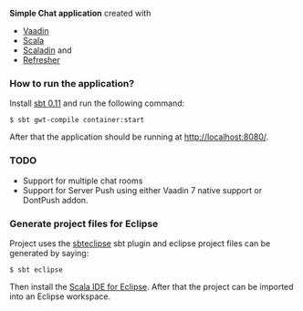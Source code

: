 **Simple Chat application** created with
  * [Vaadin](http://vaadin.com)
  * [Scala](https://scala-lang.org)
  * [Scaladin](https://vaadin.com/directory#addon/scaladin) and
  * [Refresher](https://vaadin.com/directory#addon/refresher)

### How to run the application?

Install [sbt 0.11](https://github.com/harrah/xsbt/wiki) and run the following command:

    $ sbt gwt-compile container:start

After that the application should be running at [http://localhost:8080/](http://localhost:8080/).

### TODO
  * Support for multiple chat rooms
  * Support for Server Push using either Vaadin 7 native support or DontPush addon.

### Generate project files for Eclipse

Project uses the [sbteclipse](https://github.com/typesafehub/sbteclipse) sbt plugin and eclipse project files can be generated by saying:

    $ sbt eclipse

Then install the [Scala IDE for Eclipse](http://www.scala-ide.org/).
After that the project can be imported into an Eclipse workspace.
